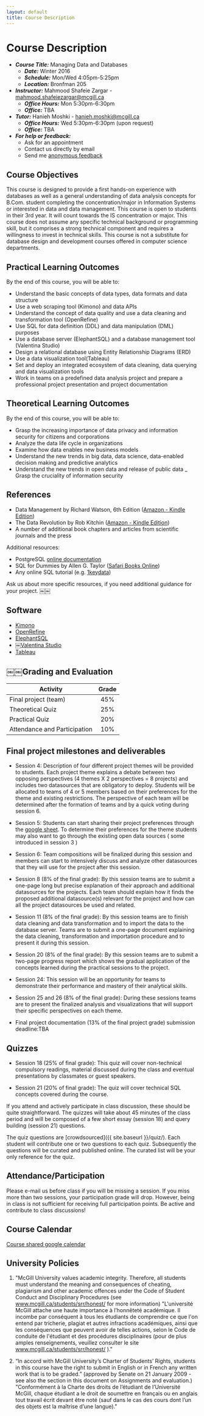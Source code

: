 ```yaml
---
layout: default
title: Course Description
---
```

# Course Description

- ___Course Title:___ Managing Data and Databases
    - ___Date:___ Winter 2016
    - ___Schedule:___ Mon/Wed 4:05pm-5:25pm
    - ___Location:___ Bronfman 205
- ___Instructor:___ Mahmood Shafeie Zargar - <mahmood.shafeiezargar@mcgill.ca>
    - ___Office Hours:___ Mon 5:30pm-6:30pm
    - ___Office:___ TBA
- ___Tutor:___ Hanieh Moshki - <hanieh.moshki@mcgill.ca>
    - ___Office Hours:___ Wed 5:30pm-6:30pm (upon request)
    - ___Office:___ TBA
- ___For help or feedback:___
    - Ask for an appointment
    - Contact us directly by email
    - Send me [anonymous feedback](TBA)


## Course Objectives

This course is designed to provide a first hands-on experience with databases as well as a general understanding of data analysis concepts for B.Com. student completing the concentration/major in Information Systems or interested in data and data management. This course is open to students in their 3rd year. It will count towards the IS concentration or major. This course does not assume any specific technical background or programming skill, but it comprises a strong technical component and requires a willingness to invest in technical skills. This course is not a substitute for database design and development courses offered in computer science departments.

## Practical Learning Outcomes

By the end of this course, you will be able to:

- Understand the basic concepts of data types, data formats and data structure
- Use a web scraping tool (Kimono) and data APIs
- Understand the concept of data quality and use a data cleaning and transformation tool (OpenRefine)
- Use SQL for data definition (DDL) and data manipulation (DML) purposes
- Use a database server (ElephantSQL) and a database management tool (Valentina Studio)
- Design a relational database using Entity Relationship Diagrams (ERD)
- Use a data visualization tool(Tableau)
- Set and deploy an integrated ecosystem of data cleaning, data querying and data visualization tools
- Work in teams on a predefined data analysis project and prepare a professional project presentation and project documentation

## Theoretical Learning Outcomes

By the end of this course, you will be able to:

- Grasp the increasing importance of data privacy and information security for citizens and corporations
- Analyze the data life cycle in organizations
- Examine how data enables new business models
- Understand the new trends in big data, data science, data-enabled decision making and predictive analytics
- Understand the new trends in open data and release of public data
_ Grasp the cruciality of information security

## References

- Data Management by Richard Watson, 6th Edition ([Amazon - Kindle Edition](http://www.amazon.ca/Data-Management-Richard-Watson-ebook/dp/B00E8HS8N2))
- The Data Revolution by Rob Kitchin ([Amazon - Kindle Edition](http://www.amazon.ca/Data-Revolution-Infrastructures-Their-Consequences-ebook/dp/B00L1GM1XG))
- A number of additional book chapters and articles from scientific journals and the press

Additional resources:

- PostgreSQL [online documentation](http://www.postgresql.org/docs/9.4/interactive/index.html)
- SQL for Dummies by Allen G. Taylor ([Safari Books Online](http://proquest.safaribooksonline.com/book/databases/sql/9781118657119))
- Any online SQL tutorial (e.g. [1keydata](http://www.1keydata.com/sql/sql.html))

Ask us about more specific resources, if you need additional guidance for your project.
￼￼
## Software

- [Kimono](https://www.kimonolabs.com)
- [OpenRefine](http://openrefine.org)
- [ElephantSQL](https://www.elephantsql.com)
- ￼[Valentina Studio](https://www.valentina-db.com/en/valentina-studio-overview)
- [Tableau](http://www.tableau.com/academic/students)


## ￼￼Grading and Evaluation

| __Activity__                 | __Grade__ |
|------------------------------|:---------:|
| Final project (team)         |    45%    |
| Theoretical Quiz             |    25%    |
| Practical Quiz               |    20%    |
| Attendance and Participation |    10%    |

## Final project milestones and deliverables

- Session 4: Description of four different project themes will be provided to students. Each project theme explains a debate between two opposing perspectives (4 themes X 2 perspectives = 8 projects) and includes two datasources that are obligatory to deploy. Students will be allocated to teams of 4 or 5 members based on their preferences for the theme and existing restrictions. The perspective of each team will be determined after the formation of teams and by a quick voting during session 6.

- Session 5: Students can start sharing their project preferences through the [google sheet](https://docs.google.com/spreadsheets/d/1uLZUYcT0lNsftE-JmAflX0qQvXOcdTnfwbLAHWM2vAU/edit). To determine their preferences for the theme students may also want to go through the existing open data sources ( some introduced in session 3 )

- Session 6: Team compositions will be finalized during this session and members can start to intensively discuss and analyze  other datasources that they will use for the project after this session.

- Session 8 (8% of the final grade): By this session teams are to submit a one-page long but precise explanation of their approach and additional datasources for the projects. Each team should explain how it finds the proposed additional datasource(s) relevant for the project and how can all the project datasources be used and related.

- Session 11 (8% of the final grade): By this session teams are to finish data cleaning and data transformation and to import the data to the database server. Teams are to submit a one-page document explaining the data cleaning, transformation and importation procedure and to present it during this session.

- Session 20 (8% of the final grade): By this session teams are to submit a two-page progress report which shows the gradual application of the concepts learned during the practical sessions to the project.

- Session 24: This session will be an opportunity for teams to demonstrate their performance and mastery of their analytical skills.

- Session 25 and 26 (8% of the final grade): During these sessions teams are to present the finalized analysis and visualizations that will support their specific perspectives on each theme.

-  Final project documentation (13% of the final project grade) submission deadline:TBA


## Quizzes

- Session 18 (25% of final grade): This quiz will cover non-technical compulsory readings, material discussed during the class and eventual presentations by classmates or guest speakers.

- Session 21 (20% of final grade): The quiz will cover technical SQL concepts covered during the course.

If you attend and actively participate in class discussion, these should be quite straightforward. The quizzes will take about 45 minutes of the class period and will be composed of a few short essay (session 18) and query building (session 21) questions.

The quiz questions are [crowdsourced]({{ site.baseurl }}/quiz/). Each student will contribute one or two questions to each quiz. Subsequently the questions will be curated and published online. The curated list will be your only reference for the quiz.

## Attendance/Participation

Please e-mail us before class if you will be missing a session. If you miss more than two sessions, your participation grade will drop. However, being in class is not sufficient for receiving full participation points. Be active and contribute to class discussions!

## Course Calendar

[Course shared google calendar](https://calendar.google.com/calendar/embed?src=hanieh.moshki%40gmail.com&ctz=America/Montreal)

## University Policies

1. "McGill University values academic integrity. Therefore, all students must understand the meaning and consequences of cheating, plagiarism and other academic offences under the Code of Student Conduct and Disciplinary Procedures (see www.mcgill.ca/students/srr/honest/ for more information) "L'université McGill attache une haute importance à l’honnêteté académique. Il incombe par conséquent à tous les étudiants de comprendre ce que l'on entend par tricherie, plagiat et autres infractions académiques, ainsi que les conséquences que peuvent avoir de telles actions, selon le Code de conduite de l'étudiant et des procédures disciplinaires (pour de plus amples renseignements, veuillez consulter le site www.mcgill.ca/students/srr/honest/ )."

2. “In accord with McGill University’s Charter of Students’ Rights, students in this course have the right to submit in English or in French any written work that is to be graded.” (approved by Senate on 21 January 2009 - see also the section in this document on Assignments and evaluation.) "Conformément à la Charte des droits de l’étudiant de l’Université McGill, chaque étudiant a le droit de soumettre en français ou en anglais tout travail écrit devant être noté (sauf dans le cas des cours dont l’un des objets est la maîtrise d’une langue)."
